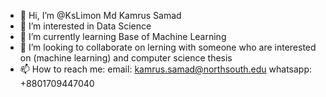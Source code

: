 - 👋 Hi, I’m @KsLimon
              Md Kamrus Samad
- 👀 I’m interested in Data Science
- 🌱 I’m currently learning Base of Machine Learning
- 💞️ I’m looking to collaborate on lerning with someone who are interested on (machine learning) and computer science thesis
- 📫 How to reach me:
              email: kamrus.samad@northsouth.edu
              whatsapp: +8801709447040

<!---
I'm a student of North South University with CSE.
--->
